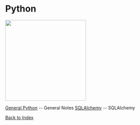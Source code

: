 # Python

<img src="https://www.python.org/static/community_logos/python-logo-master-v3-TM.png" width=256px>

[General Python](./python_general.md) -- General Notes
[SQLAlchemy](./python_sqlalchemy.md) -- SQLAlchemy

[Back to Index](index.md)
